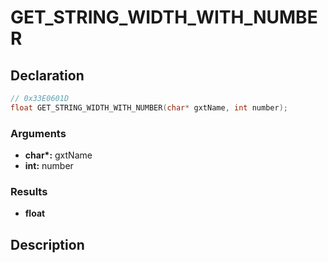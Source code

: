 # GET_STRING_WIDTH_WITH_NUMBER

## Declaration
```cpp
// 0x33E0601D
float GET_STRING_WIDTH_WITH_NUMBER(char* gxtName, int number);
```

### Arguments
- **char\*:** gxtName
- **int:** number

### Results
- **float**

## Description
